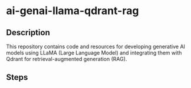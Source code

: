 # ai-genai-llama-qdrant-rag

## Description
This repository contains code and resources for developing generative AI models using LLaMA (Large Language Model) and integrating them with Qdrant for retrieval-augmented generation (RAG).

## Steps
